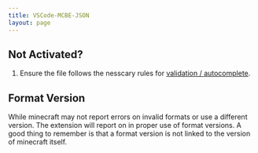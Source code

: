 ```yaml
---
title: VSCode-MCBE-JSON
layout: page
---
```


## Not Activated?

1. Ensure the file follows the nesscary rules for
   [validation / autocomplete](https://github.com/Blockception/VSCode-Bedrock-Development-Extension/blob/main/documentation/Json%20Validation.html).

## Format Version

While minecraft may not report errors on invalid formats or use a different version. The extension will report on in proper use of format versions. A good thing to remember is that
a format version is not linked to the version of minecraft itself.
